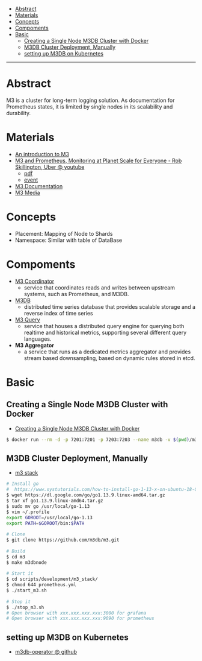 - [Abstract](#abstract)
- [Materials](#materials)
- [Concepts](#concepts)
- [Compoments](#compoments)
- [Basic](#basic)
  - [Creating a Single Node M3DB Cluster with Docker](#creating-a-single-node-m3db-cluster-with-docker)
  - [M3DB Cluster Deployment, Manually](#m3db-cluster-deployment-manually)
  - [setting up M3DB on Kubernetes](#setting-up-m3db-on-kubernetes)

----

# Abstract

M3 is a cluster for long-term logging solution. As documentation for Prometheus states, it is limited by single nodes in its scalability and durability.

# Materials

* [An introduction to M3](https://aiven.io/blog/an-introduction-to-m3)
* [M3 and Prometheus, Monitoring at Planet Scale for Everyone - Rob Skillington, Uber @ youtube](https://www.youtube.com/watch?v=EFutyuIpFXQ)
  * [pdf](https://static.sched.com/hosted_files/kccnceu19/e0/M3%20and%20Prometheus%2C%20Monitoring%20at%20Planet%20Scale%20for%20Everyone.pdf)
  * [event](https://kccnceu19.sched.com/event/MPbX)
* [M3 Documentation](https://m3db.io/docs/)
* [M3 Media](https://m3db.io/docs/overview/media/)

# Concepts

* Placement: Mapping of Node to Shards
* Namespace: Similar with table of DataBase

# Compoments 

* [M3 Coordinator](m3coordinator.md)
  * service that coordinates reads and writes between upstream systems, such as Prometheus, and M3DB.
* [M3DB](m3db.md)
  * distributed time series database that provides scalable storage and a reverse index of time series
* [M3 Query](m3query.md)
  * service that houses a distributed query engine for querying both realtime and historical metrics, supporting several different query languages.
* **M3 Aggregator**
  * a service that runs as a dedicated metrics aggregator and provides stream based downsampling, based on dynamic rules stored in etcd.

# Basic

## Creating a Single Node M3DB Cluster with Docker

* [Creating a Single Node M3DB Cluster with Docker](https://m3db.io/docs/quickstart/docker/)

```bash
$ docker run --rm -d -p 7201:7201 -p 7203:7203 --name m3db -v $(pwd)/m3db_data:/var/lib/m3db quay.io/m3db/m3dbnode:latest
```

## M3DB Cluster Deployment, Manually

* [m3 stack](https://github.com/m3db/m3/tree/master/scripts/development/m3_stack)

```bash
# Install go
#  https://www.systutorials.com/how-to-install-go-1-13-x-on-ubuntu-18-04/
$ wget https://dl.google.com/go/go1.13.9.linux-amd64.tar.gz
$ tar xf go1.13.9.linux-amd64.tar.gz
$ sudo mv go /usr/local/go-1.13
$ vim ~/.profile
export GOROOT=/usr/local/go-1.13
export PATH=$GOROOT/bin:$PATH
 
# Clone
$ git clone https://github.com/m3db/m3.git
 
# Build
$ cd m3
$ make m3dbnode
 
# Start it
$ cd scripts/development/m3_stack/
$ chmod 644 prometheus.yml
$ ./start_m3.sh
 
# Stop it
$ ./stop_m3.sh
# Open browser with xxx.xxx.xxx.xxx:3000 for grafana
# Open browser with xxx.xxx.xxx.xxx:9090 for prometheus
```

## setting up M3DB on Kubernetes

* [m3db-operator @ github](https://github.com/m3db/m3db-operator)


